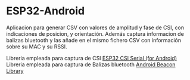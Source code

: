 # ESP32-Android

Aplicacion para generar CSV con valores de amplitud y fase de CSI, con indicaciones de posicion, y orientación. Además captura informacion de balizas bluetooth y las añade en el mismo fichero CSV con información sobre su MAC y su RSSI. 


Libreria empleada para captura de CSI [ESP32 CSI Serial (for Android)]
Libreria empleada para captura de Balizas bluetooth [Android Beacon Library]

[ESP32 CSI Serial (for Android)]:[https://github.com/StevenMHernandez/Android-ESP32-CSI] 
[Android Beacon Library]:[https://altbeacon.github.io/android-beacon-library/]

